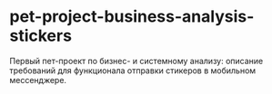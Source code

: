 # pet-project-business-analysis-stickers
Первый пет-проект по бизнес- и системному анализу: описание требований для функционала отправки стикеров в мобильном мессенджере.
